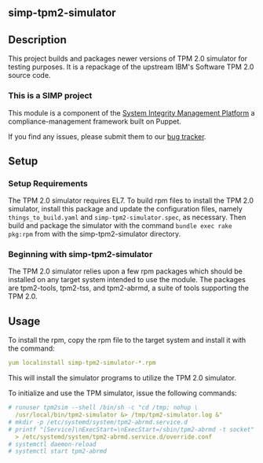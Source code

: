 ## simp-tpm2-simulator


## Description

This project builds and packages newer versions of TPM 2.0 simulator for testing
purposes.  It is a repackage of the upstream IBM's Software TPM 2.0 source code.

### This is a SIMP project

This module is a component of the [System Integrity Management
Platform][simp]
a compliance-management framework built on Puppet.

If you find any issues, please submit them to our [bug tracker][simp-jira].

## Setup

### Setup Requirements

The TPM 2.0 simulator requires EL7. To build rpm files to install the TPM 2.0 
simulator, install this package and update the configuration files, namely
`things_to_build.yaml` and `simp-tpm2-simulator.spec`, as necessary.  Then build
and package the simulator with the command `bundle exec rake pkg:rpm` from with
the simp-tpm2-simulator directory.

### Beginning with simp-tpm2-simulator

The TPM 2.0 simulator relies upon a few rpm packages which should be
installed on any target system intended to use the module. The packages are
tpm2-tools, tpm2-tss, and tpm2-abrmd, a suite of tools supporting the TPM 2.0. 

## Usage

To install the rpm, copy the rpm file to the target system and install it
with the command:

```yaml
yum localinstall simp-tpm2-simulator-*.rpm
```

This will install the simulator programs to utilize the TPM 2.0 simulator.

To initialize and use the TPM simulator, issue the following commands:

```yaml
# runuser tpm2sim --shell /bin/sh -c "cd /tmp; nohup \
  /usr/local/bin/tpm2-simulator &> /tmp/tpm2-simulator.log &" 
# mkdir -p /etc/systemd/system/tpm2-abrmd.service.d
# printf "[Service]\nExecStart=\nExecStart=/sbin/tpm2-abrmd -t socket" \
  > /etc/systemd/system/tpm2-abrmd.service.d/override.conf
# systemctl daemon-reload
# systemctl start tpm2-abrmd
```

[simp]: https://github.com/NationalSecurityAgency/SIMP/
[simp-jira]: https://simp-project.atlassian.net/

